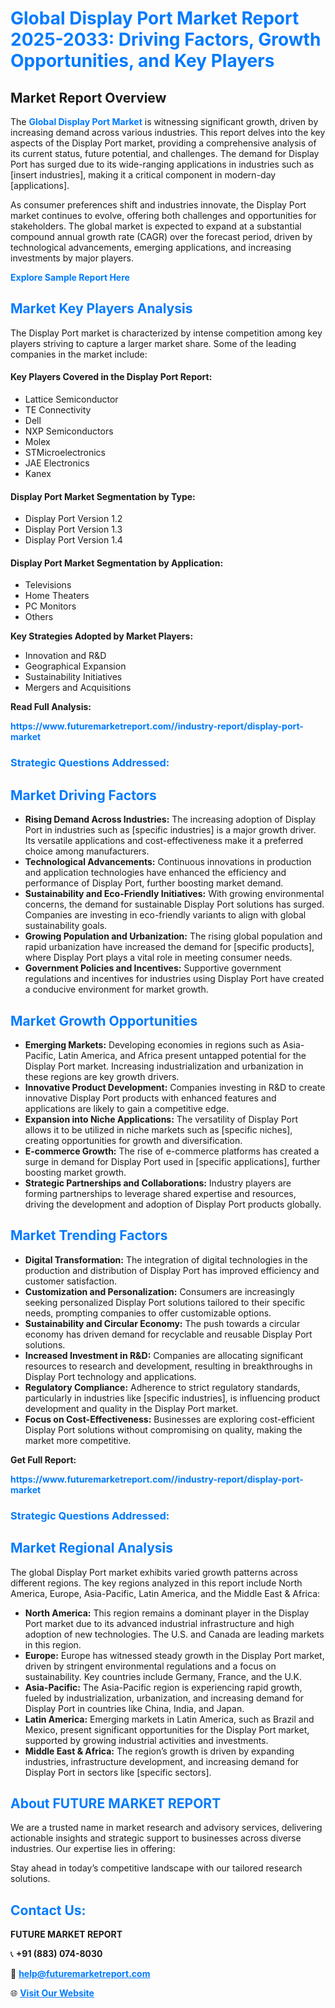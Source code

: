 <h1 style="color: #007BFF;">Global Display Port Market Report 2025-2033: Driving Factors, Growth Opportunities, and Key Players</h1>

<section id="overview">
<h2>Market Report Overview</h2>
<p>The <a href="https://www.futuremarketreport.com//industry-report/display-port-market" style="color: #007BFF; text-decoration: none;"><strong>Global Display Port Market</strong></a> is witnessing significant growth, driven by increasing demand across various industries. This report delves into the key aspects of the Display Port market, providing a comprehensive analysis of its current status, future potential, and challenges. The demand for Display Port has surged due to its wide-ranging applications in industries such as [insert industries], making it a critical component in modern-day [applications].</p>
<p>As consumer preferences shift and industries innovate, the Display Port market continues to evolve, offering both challenges and opportunities for stakeholders. The global market is expected to expand at a substantial compound annual growth rate (CAGR) over the forecast period, driven by technological advancements, emerging applications, and increasing investments by major players.</p>
</section>

<section id="overview">
<p><a href="https://www.futuremarketreport.com//request-sample/reportId=82495" style="color: #007BFF; text-decoration: none;"><strong>Explore Sample Report Here</strong></a></p>
</section>

<section id="key-players">
<h2 style="color: #007BFF;">Market Key Players Analysis</h2>
<p>The Display Port market is characterized by intense competition among key players striving to capture a larger market share. Some of the leading companies in the market include:</p>
<h4>Key Players Covered in the Display Port Report:</h4>
<ul><li>Lattice Semiconductor</li><li>TE Connectivity</li><li>Dell</li><li>NXP Semiconductors</li><li>Molex</li><li>STMicroelectronics</li><li>JAE Electronics</li><li>Kanex</li></ul>
<h4>Display Port Market Segmentation by Type:</h4>
<ul><li>Display Port Version 1.2</li><li>Display Port Version 1.3</li><li>Display Port Version 1.4</li></ul>

<h4>Display Port Market Segmentation by Application:</h4>
<ul><li>Televisions</li><li>Home Theaters</li><li>PC Monitors</li><li>Others</li></ul>
<p><strong>Key Strategies Adopted by Market Players:</strong></p>
<ul>
<li>Innovation and R&D</li>
<li>Geographical Expansion</li>
<li>Sustainability Initiatives</li>
<li>Mergers and Acquisitions</li>
</ul>
</section>

<section>
<p><strong>Read Full Analysis: </strong></p><a href="https://www.futuremarketreport.com//industry-report/display-port-market" style="color: #007BFF; text-decoration: none;"><strong>https://www.futuremarketreport.com//industry-report/display-port-market</strong></a>
<h3 style="color: #007BFF;">Strategic Questions Addressed:</h3>
</section>

<section id="driving-factors">
<h2 style="color: #007BFF;">Market Driving Factors</h2>
<ul>
<li><strong>Rising Demand Across Industries:</strong> The increasing adoption of Display Port in industries such as [specific industries] is a major growth driver. Its versatile applications and cost-effectiveness make it a preferred choice among manufacturers.</li>
<li><strong>Technological Advancements:</strong> Continuous innovations in production and application technologies have enhanced the efficiency and performance of Display Port, further boosting market demand.</li>
<li><strong>Sustainability and Eco-Friendly Initiatives:</strong> With growing environmental concerns, the demand for sustainable Display Port solutions has surged. Companies are investing in eco-friendly variants to align with global sustainability goals.</li>
<li><strong>Growing Population and Urbanization:</strong> The rising global population and rapid urbanization have increased the demand for [specific products], where Display Port plays a vital role in meeting consumer needs.</li>
<li><strong>Government Policies and Incentives:</strong> Supportive government regulations and incentives for industries using Display Port have created a conducive environment for market growth.</li>
</ul>
</section>

<section id="growth-opportunities">
<h2 style="color: #007BFF;">Market Growth Opportunities</h2>
<ul>
<li><strong>Emerging Markets:</strong> Developing economies in regions such as Asia-Pacific, Latin America, and Africa present untapped potential for the Display Port market. Increasing industrialization and urbanization in these regions are key growth drivers.</li>
<li><strong>Innovative Product Development:</strong> Companies investing in R&D to create innovative Display Port products with enhanced features and applications are likely to gain a competitive edge.</li>
<li><strong>Expansion into Niche Applications:</strong> The versatility of Display Port allows it to be utilized in niche markets such as [specific niches], creating opportunities for growth and diversification.</li>
<li><strong>E-commerce Growth:</strong> The rise of e-commerce platforms has created a surge in demand for Display Port used in [specific applications], further boosting market growth.</li>
<li><strong>Strategic Partnerships and Collaborations:</strong> Industry players are forming partnerships to leverage shared expertise and resources, driving the development and adoption of Display Port products globally.</li>
</ul>
</section>

<section id="trending-factors">
<h2 style="color: #007BFF;">Market Trending Factors</h2>
<ul>
<li><strong>Digital Transformation:</strong> The integration of digital technologies in the production and distribution of Display Port has improved efficiency and customer satisfaction.</li>
<li><strong>Customization and Personalization:</strong> Consumers are increasingly seeking personalized Display Port solutions tailored to their specific needs, prompting companies to offer customizable options.</li>
<li><strong>Sustainability and Circular Economy:</strong> The push towards a circular economy has driven demand for recyclable and reusable Display Port solutions.</li>
<li><strong>Increased Investment in R&D:</strong> Companies are allocating significant resources to research and development, resulting in breakthroughs in Display Port technology and applications.</li>
<li><strong>Regulatory Compliance:</strong> Adherence to strict regulatory standards, particularly in industries like [specific industries], is influencing product development and quality in the Display Port market.</li>
<li><strong>Focus on Cost-Effectiveness:</strong> Businesses are exploring cost-efficient Display Port solutions without compromising on quality, making the market more competitive.</li>
</ul>
</section>

<section>
<p><strong>Get Full Report: </strong></p><a href="https://www.futuremarketreport.com//industry-report/display-port-market" style="color: #007BFF; text-decoration: none;"><strong>https://www.futuremarketreport.com//industry-report/display-port-market</strong></a>
<h3 style="color: #007BFF;">Strategic Questions Addressed:</h3>
</section>


<section id="regional-analysis">
<h2 style="color: #007BFF;">Market Regional Analysis</h2>
<p>The global Display Port market exhibits varied growth patterns across different regions. The key regions analyzed in this report include North America, Europe, Asia-Pacific, Latin America, and the Middle East & Africa:</p>
<ul>
<li><strong>North America:</strong> This region remains a dominant player in the Display Port market due to its advanced industrial infrastructure and high adoption of new technologies. The U.S. and Canada are leading markets in this region.</li>
<li><strong>Europe:</strong> Europe has witnessed steady growth in the Display Port market, driven by stringent environmental regulations and a focus on sustainability. Key countries include Germany, France, and the U.K.</li>
<li><strong>Asia-Pacific:</strong> The Asia-Pacific region is experiencing rapid growth, fueled by industrialization, urbanization, and increasing demand for Display Port in countries like China, India, and Japan.</li>
<li><strong>Latin America:</strong> Emerging markets in Latin America, such as Brazil and Mexico, present significant opportunities for the Display Port market, supported by growing industrial activities and investments.</li>
<li><strong>Middle East & Africa:</strong> The region’s growth is driven by expanding industries, infrastructure development, and increasing demand for Display Port in sectors like [specific sectors].</li>
</ul>
</section>

<footer>
<h2 style="color: #007BFF;">About FUTURE MARKET REPORT</h2>
<p>We are a trusted name in market research and advisory services, delivering actionable insights and strategic support to businesses across diverse industries. Our expertise lies in offering:</p>

<p>Stay ahead in today’s competitive landscape with our tailored research solutions.</p>

<h2 style="color: #007BFF;">Contact Us:</h2>
<p><strong>FUTURE MARKET REPORT</strong></p>
<p>📞 <strong>+91 (883) 074-8030</strong></p>
<p>📧 <strong><a href="mailto:help@futuremarketreport.com" style="color: #007BFF;">help@futuremarketreport.com</a></strong></p>
<p>🌐 <strong><a href="https://www.futuremarketreport.com/" style="color: #007BFF;">Visit Our Website</a></strong></p>
</footer>